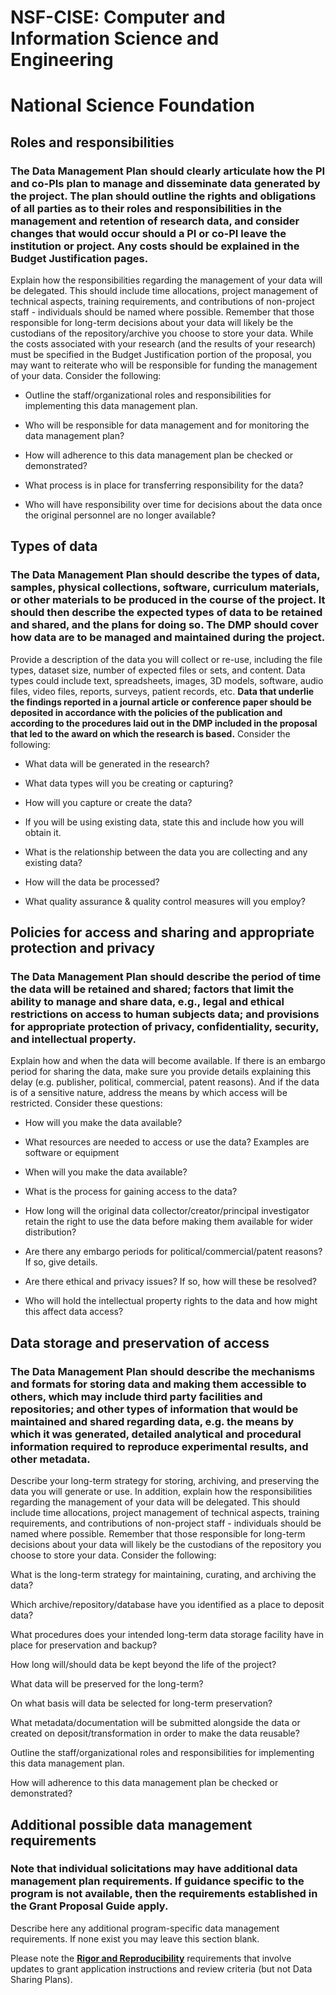 NSF-CISE: Computer and Information Science and Engineering
==========================================================

National Science Foundation
===========================

Roles and responsibilities
--------------------------

### The Data Management Plan should clearly articulate how the PI and co-PIs plan to manage and disseminate data generated by the project. The plan should outline the rights and obligations of all parties as to their roles and responsibilities in the management and retention of research data, and consider changes that would occur should a PI or co-PI leave the institution or project. Any costs should be explained in the Budget Justification pages.

Explain how the responsibilities regarding the management of your data will be delegated. This should include time allocations, project management of technical aspects, training requirements, and contributions of non-project staff - individuals should be named where possible. Remember that those responsible for long-term decisions about your data will likely be the custodians of the repository/archive you choose to store your data. While the costs associated with your research (and the results of your research) must be specified in the Budget Justification portion of the proposal, you may want to reiterate who will be responsible for funding the management of your data. Consider the following:

-   Outline the staff/organizational roles and responsibilities for implementing this data management plan.

-   Who will be responsible for data management and for monitoring the data management plan?

-   How will adherence to this data management plan be checked or demonstrated?

-   What process is in place for transferring responsibility for the data?

-   Who will have responsibility over time for decisions about the data once the original personnel are no longer available?

Types of data
-------------

### The Data Management Plan should describe the types of data, samples, physical collections, software, curriculum materials, or other materials to be produced in the course of the project. It should then describe the expected types of data to be retained and shared, and the plans for doing so. The DMP should cover how data are to be managed and maintained during the project.

Provide a description of the data you will collect or re-use, including the file types, dataset size, number of expected files or sets, and content. Data types could include text, spreadsheets, images, 3D models, software, audio files, video files, reports, surveys, patient records, etc. **Data that underlie the findings reported in a journal article or conference paper should be deposited in accordance with the policies of the publication and according to the procedures laid out in the DMP included in the proposal that led to the award on which the research is based.** Consider the following:

-   What data will be generated in the research?

-   What data types will you be creating or capturing?

-   How will you capture or create the data?

-   If you will be using existing data, state this and include how you will obtain it.

-   What is the relationship between the data you are collecting and any existing data?

-   How will the data be processed?

-   What quality assurance & quality control measures will you employ?

Policies for access and sharing and appropriate protection and privacy
----------------------------------------------------------------------

### The Data Management Plan should describe the period of time the data will be retained and shared; factors that limit the ability to manage and share data, e.g., legal and ethical restrictions on access to human subjects data; and provisions for appropriate protection of privacy, confidentiality, security, and intellectual property.

Explain how and when the data will become available. If there is an embargo period for sharing the data, make sure you provide details explaining this delay (e.g. publisher, political, commercial, patent reasons). And if the data is of a sensitive nature, address the means by which access will be restricted. Consider these questions:

-   How will you make the data available?

-   What resources are needed to access or use the data? Examples are software or equipment

-   When will you make the data available?

-   What is the process for gaining access to the data?

-   How long will the original data collector/creator/principal investigator retain the right to use the data before making them available for wider distribution?

-   Are there any embargo periods for political/commercial/patent reasons? If so, give details.

-   Are there ethical and privacy issues? If so, how will these be resolved?

-   Who will hold the intellectual property rights to the data and how might this affect data access?

Data storage and preservation of access
---------------------------------------

### The Data Management Plan should describe the mechanisms and formats for storing data and making them accessible to others, which may include third party facilities and repositories; and other types of information that would be maintained and shared regarding data, e.g. the means by which it was generated, detailed analytical and procedural information required to reproduce experimental results, and other metadata.

Describe your long-term strategy for storing, archiving, and preserving the data you will generate or use. In addition, explain how the responsibilities regarding the management of your data will be delegated. This should include time allocations, project management of technical aspects, training requirements, and contributions of non-project staff - individuals should be named where possible. Remember that those responsible for long-term decisions about your data will likely be the custodians of the repository you choose to store your data. Consider the following:

What is the long-term strategy for maintaining, curating, and archiving the data?

Which archive/repository/database have you identified as a place to deposit data?

What procedures does your intended long-term data storage facility have in place for preservation and backup?

How long will/should data be kept beyond the life of the project?

What data will be preserved for the long-term?

On what basis will data be selected for long-term preservation?

What metadata/documentation will be submitted alongside the data or created on deposit/transformation in order to make the data reusable?

Outline the staff/organizational roles and responsibilities for implementing this data management plan.

How will adherence to this data management plan be checked or demonstrated?

Additional possible data management requirements
------------------------------------------------

### Note that individual solicitations may have additional data management plan requirements. If guidance specific to the program is not available, then the requirements established in the Grant Proposal Guide apply.

Describe here any additional program-specific data management requirements. If none exist you may leave this section blank.

Please note the [**Rigor and Reproducibility**] requirements that involve updates to grant application instructions and review criteria (but not Data Sharing Plans).

  [**Rigor and Reproducibility**]: http://grants.nih.gov/reproducibility/index.htm

